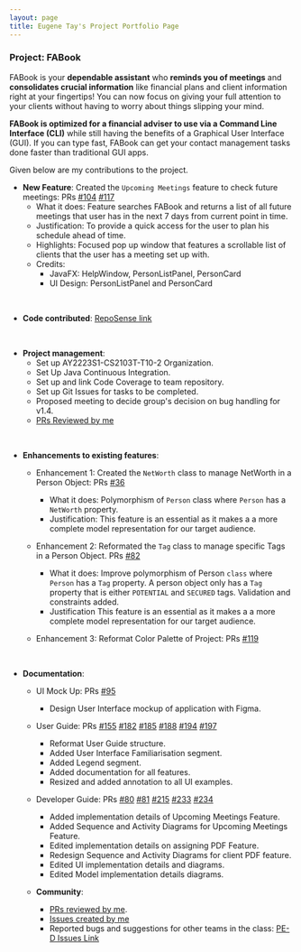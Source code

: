```yaml
---
layout: page
title: Eugene Tay's Project Portfolio Page
---
```


### Project: FABook

FABook is your **dependable assistant** who **reminds you of meetings** and **consolidates crucial information** like financial plans and client information right at your fingertips! You can now focus on giving your full attention to your clients without having to worry about things slipping your mind.

**FABook is optimized for a financial adviser to use via a Command Line Interface (CLI)** while still having the benefits of a Graphical User Interface (GUI). If you can type fast, FABook can get your contact management tasks done faster than traditional GUI apps.

Given below are my contributions to the project.

* **New Feature**: Created the `Upcoming Meetings` feature to check future meetings: PRs [#104](https://github.com/AY2223S1-CS2103T-T10-2/tp/pull/104) [#117](https://github.com/AY2223S1-CS2103T-T10-2/tp/pull/117)
    * What it does: Feature searches FABook and returns a list of all future meetings that user has in the next 7 days from current point in time.
    * Justification: To provide a quick access for the user to plan his schedule ahead of time.
    * Highlights: Focused pop up window that features a scrollable list of clients that the user has a meeting set up with.
    * Credits:
      * JavaFX: HelpWindow, PersonListPanel, PersonCard
      * UI Design: PersonListPanel and PersonCard
<br>

* **Code contributed**: [RepoSense link](https://nus-cs2103-ay2223s1.github.io/tp-dashboard/?search=eugenetayyj&breakdown=true&sort=groupTitle&sortWithin=title&since=2022-09-16&timeframe=commit&mergegroup=&groupSelect=groupByRepos&checkedFileTypes=docs~functional-code~test-code~other)
<br>

* **Project management**:
    * Set up AY2223S1-CS2103T-T10-2 Organization.
    * Set Up Java Continuous Integration.
    * Set up and link Code Coverage to team repository.
    * Set up Git Issues for tasks to be completed.
    * Proposed meeting to decide group's decision on bug handling for v1.4.
    * [PRs Reviewed by me](https://github.com/AY2223S1-CS2103T-T10-2/tp/pulls?q=is%3Apr+reviewed-by%3Aeugenetayyj)
<br>

* **Enhancements to existing features**:
  * Enhancement 1: Created the `NetWorth` class to manage NetWorth in a Person Object: PRs [#36](https://github.com/AY2223S1-CS2103T-T10-2/tp/pull/36)
    * What it does: Polymorphism of `Person` class where `Person` has a `NetWorth` property.
    * Justification: This feature is an essential as it makes a a more complete model representation for our target audience.

  * Enhancement 2: Reformated the `Tag` class to manage specific Tags in a Person Object. PRs [#82](https://github.com/AY2223S1-CS2103T-T10-2/tp/pull/82)
    * What it does: Improve polymorphism of Person `class` where `Person` has a `Tag` property. A person object 
    only has a `Tag` property that is either `POTENTIAL` and `SECURED` tags. Validation and constraints added.
    * Justification This feature is an essential as it makes a a more complete model representation for our target audience.

  * Enhancement 3: Reformat Color Palette of Project: PRs [#119](https://github.com/AY2223S1-CS2103T-T10-2/tp/pull/119)
<br>

* **Documentation**:
    * UI Mock Up: PRs [#95](https://github.com/AY2223S1-CS2103T-T10-2/tp/pull/95)
      * Design User Interface mockup of application with Figma.
    * User Guide: PRs [#155](https://github.com/AY2223S1-CS2103T-T10-2/tp/pull/155) [#182](https://github.com/AY2223S1-CS2103T-T10-2/tp/pull/182) [#185](https://github.com/AY2223S1-CS2103T-T10-2/tp/pull/185) [#188](https://github.com/AY2223S1-CS2103T-T10-2/tp/pull/188) [#194](https://github.com/AY2223S1-CS2103T-T10-2/tp/pull/194) [#197](https://github.com/AY2223S1-CS2103T-T10-2/tp/pull/197)
      * Reformat User Guide structure.
      * Added User Interface Familiarisation segment.
      * Added Legend segment.
      * Added documentation for all features.
      * Resized and added annotation to all UI examples.

    * Developer Guide: PRs [#80](https://github.com/AY2223S1-CS2103T-T10-2/tp/pull/80) [#81](https://github.com/AY2223S1-CS2103T-T10-2/tp/pull/81) [#215](https://github.com/AY2223S1-CS2103T-T10-2/tp/pull/215) [#233](https://github.com/AY2223S1-CS2103T-T10-2/tp/pull/233) [#234](https://github.com/AY2223S1-CS2103T-T10-2/tp/pull/234)
      * Added implementation details of Upcoming Meetings Feature.
      * Added Sequence and Activity Diagrams for Upcoming Meetings Feature.
      * Edited implementation details on assigning PDF Feature.
      * Redesign Sequence and Activity Diagrams for client PDF feature.
      * Edited UI implementation details and diagrams.
      * Edited Model implementation details diagrams.

  * **Community**:
    * [PRs reviewed by me](https://github.com/AY2223S1-CS2103T-T10-2/tp/pulls?q=commenter%3Aeugenetayyj).
    * [Issues created by me](https://github.com/AY2223S1-CS2103T-T10-2/tp/issues?q=is%3Aissue+author%3Aeugenetayyj)
    * Reported bugs and suggestions for other teams in the class: [PE-D Issues Link](https://github.com/eugenetayyj/ped/issues)
